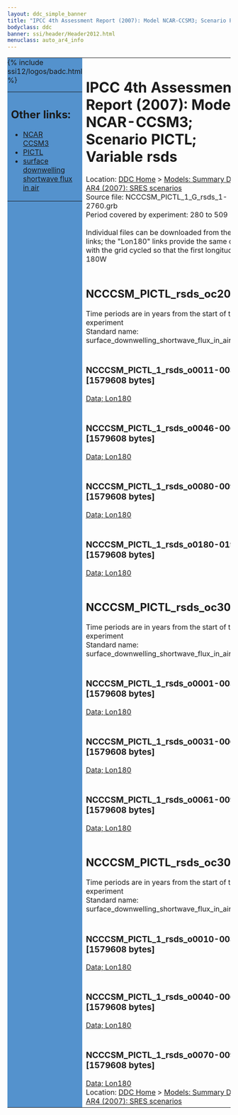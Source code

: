 ```yaml
---
layout: ddc_simple_banner
title: "IPCC 4th Assessment Report (2007): Model NCAR-CCSM3; Scenario PICTL; Variable rsds"
bodyclass: ddc
banner: ssi/header/Header2012.html
menuclass: auto_ar4_info
---
```



<table width="100%" border="0" cellspacing="0" cellpadding="0" style="border-collapse: collapse;">
<tr style="margin:0;padding:0;border:0;">
<td style="margin:0;padding:0;border:0;height:1pt;width:150pt;background:#5492CD;" valign="top" >

<div id="lh-col2" class="auto_ar4_info">
<table class="menumain" bgcolor="#5492CD" cellspacing="0" width="100%" border="0">
<tr><td>
<h2> Other links:</h2>
<ul>
<li><a href="/auto/ar4/model-NCAR-CCSM3.html">NCAR<br/>CCSM3</a></li>
<li><a href="/auto/ar4/scenario-PICTL.html">PICTL</a></li>
<li><a href="/auto/ar4/var-surface_downwelling_shortwave_flux_in_air.html">surface downwelling<br/> shortwave flux in air</a></li>
</ul>
</td></tr>
{% include ssi12/logos/badc.html %}
</table>
</div>
</td>
<td><h1>IPCC 4th Assessment Report (2007): Model NCAR-CCSM3; Scenario PICTL; Variable rsds</h1>

<!-- Breadcrumb1 -->
<div id="breadcrumb1" align="left">
Location: <a href="/index.html">DDC Home</a> > <a href="/sim/gcm_clim/">Models: Summary Data</a>
> <a href="/sim/gcm_clim/SRES_AR4/index.html">AR4 (2007): SRES scenarios</a>
</div>
<!-- End of Breadcrumb1 -->Source file: NCCCSM_PICTL_1_G_rsds_1-2760.grb
<br/>
Period covered by experiment: 280 to 509<br/>
<br/>Individual files can be downloaded from the "data" links; the "Lon180" links provide the same data
         with the grid cycled so that the first longitude is 180W<br/>
<br/><h2>NCCCSM_PICTL_rsds_oc20x.tar</h2>
Time periods are in years from the start of the experiment<br/>
Standard name: surface_downwelling_shortwave_flux_in_air<br>
<br/><h3>NCCCSM_PICTL_1_rsds_o0011-0030.nc [1579608 bytes]</h3>
<a href="http://apps.ipcc-data.org/cgi-bin/downl/ar4_nc/rsds/NCCCSM_PICTL_1_rsds_o0011-0030.nc">Data; </a><a href="http://apps.ipcc-data.org/cgi-bin/downl/ar4_nc/rsds/NCCCSM_PICTL_1_rsds_o0011-0030.cyto180.nc"> Lon180</a><br/>
<br/><h3>NCCCSM_PICTL_1_rsds_o0046-0065.nc [1579608 bytes]</h3>
<a href="http://apps.ipcc-data.org/cgi-bin/downl/ar4_nc/rsds/NCCCSM_PICTL_1_rsds_o0046-0065.nc">Data; </a><a href="http://apps.ipcc-data.org/cgi-bin/downl/ar4_nc/rsds/NCCCSM_PICTL_1_rsds_o0046-0065.cyto180.nc"> Lon180</a><br/>
<br/><h3>NCCCSM_PICTL_1_rsds_o0080-0099.nc [1579608 bytes]</h3>
<a href="http://apps.ipcc-data.org/cgi-bin/downl/ar4_nc/rsds/NCCCSM_PICTL_1_rsds_o0080-0099.nc">Data; </a><a href="http://apps.ipcc-data.org/cgi-bin/downl/ar4_nc/rsds/NCCCSM_PICTL_1_rsds_o0080-0099.cyto180.nc"> Lon180</a><br/>
<br/><h3>NCCCSM_PICTL_1_rsds_o0180-0199.nc [1579608 bytes]</h3>
<a href="http://apps.ipcc-data.org/cgi-bin/downl/ar4_nc/rsds/NCCCSM_PICTL_1_rsds_o0180-0199.nc">Data; </a><a href="http://apps.ipcc-data.org/cgi-bin/downl/ar4_nc/rsds/NCCCSM_PICTL_1_rsds_o0180-0199.cyto180.nc"> Lon180</a><br/>
<br/><h2>NCCCSM_PICTL_rsds_oc30a.tar</h2>
Time periods are in years from the start of the experiment<br/>
Standard name: surface_downwelling_shortwave_flux_in_air<br>
<br/><h3>NCCCSM_PICTL_1_rsds_o0001-0030.nc [1579608 bytes]</h3>
<a href="http://apps.ipcc-data.org/cgi-bin/downl/ar4_nc/rsds/NCCCSM_PICTL_1_rsds_o0001-0030.nc">Data; </a><a href="http://apps.ipcc-data.org/cgi-bin/downl/ar4_nc/rsds/NCCCSM_PICTL_1_rsds_o0001-0030.cyto180.nc"> Lon180</a><br/>
<br/><h3>NCCCSM_PICTL_1_rsds_o0031-0060.nc [1579608 bytes]</h3>
<a href="http://apps.ipcc-data.org/cgi-bin/downl/ar4_nc/rsds/NCCCSM_PICTL_1_rsds_o0031-0060.nc">Data; </a><a href="http://apps.ipcc-data.org/cgi-bin/downl/ar4_nc/rsds/NCCCSM_PICTL_1_rsds_o0031-0060.cyto180.nc"> Lon180</a><br/>
<br/><h3>NCCCSM_PICTL_1_rsds_o0061-0090.nc [1579608 bytes]</h3>
<a href="http://apps.ipcc-data.org/cgi-bin/downl/ar4_nc/rsds/NCCCSM_PICTL_1_rsds_o0061-0090.nc">Data; </a><a href="http://apps.ipcc-data.org/cgi-bin/downl/ar4_nc/rsds/NCCCSM_PICTL_1_rsds_o0061-0090.cyto180.nc"> Lon180</a><br/>
<br/><h2>NCCCSM_PICTL_rsds_oc30b.tar</h2>
Time periods are in years from the start of the experiment<br/>
Standard name: surface_downwelling_shortwave_flux_in_air<br>
<br/><h3>NCCCSM_PICTL_1_rsds_o0010-0039.nc [1579608 bytes]</h3>
<a href="http://apps.ipcc-data.org/cgi-bin/downl/ar4_nc/rsds/NCCCSM_PICTL_1_rsds_o0010-0039.nc">Data; </a><a href="http://apps.ipcc-data.org/cgi-bin/downl/ar4_nc/rsds/NCCCSM_PICTL_1_rsds_o0010-0039.cyto180.nc"> Lon180</a><br/>
<br/><h3>NCCCSM_PICTL_1_rsds_o0040-0069.nc [1579608 bytes]</h3>
<a href="http://apps.ipcc-data.org/cgi-bin/downl/ar4_nc/rsds/NCCCSM_PICTL_1_rsds_o0040-0069.nc">Data; </a><a href="http://apps.ipcc-data.org/cgi-bin/downl/ar4_nc/rsds/NCCCSM_PICTL_1_rsds_o0040-0069.cyto180.nc"> Lon180</a><br/>
<br/><h3>NCCCSM_PICTL_1_rsds_o0070-0099.nc [1579608 bytes]</h3>
<a href="http://apps.ipcc-data.org/cgi-bin/downl/ar4_nc/rsds/NCCCSM_PICTL_1_rsds_o0070-0099.nc">Data; </a><a href="http://apps.ipcc-data.org/cgi-bin/downl/ar4_nc/rsds/NCCCSM_PICTL_1_rsds_o0070-0099.cyto180.nc"> Lon180</a><br/>
<!-- Breadcrumb2 -->
<div id="breadcrumb2" align="left">
Location: <a href="/index.html">DDC Home</a> > <a href="/sim/gcm_clim/">Models: Summary Data</a>
> <a href="/sim/gcm_clim/SRES_AR4/index.html">AR4 (2007): SRES scenarios</a>
</div>
<!-- End of Breadcrumb2 --></td></tr></table>
